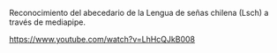 Reconocimiento del abecedario de la Lengua de señas chilena (Lsch) a través de mediapipe.

https://www.youtube.com/watch?v=LhHcQJkB008
